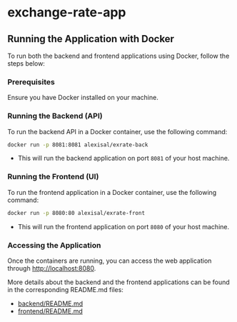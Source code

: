 # exchange-rate-app

## Running the Application with Docker

To run both the backend and frontend applications using Docker, follow the steps below:

### Prerequisites

Ensure you have Docker installed on your machine.

### Running the Backend (API)

To run the backend API in a Docker container, use the following command:

```bash
docker run -p 8081:8081 alexisal/exrate-back
```

- This will run the backend application on port `8081` of your host machine.

### Running the Frontend (UI)

To run the frontend application in a Docker container, use the following command:

```bash
docker run -p 8080:80 alexisal/exrate-front
```

- This will run the frontend application on port `8080` of your host machine.
### Accessing the Application

Once the containers are running, you can access the web application through [http://localhost:8080](http://localhost:8080).

More details about the backend and the frontend applications can be found in the corresponding README.md files:
* [backend/README.md](backend/README.md)
* [frontend/README.md](frontend/README.md)